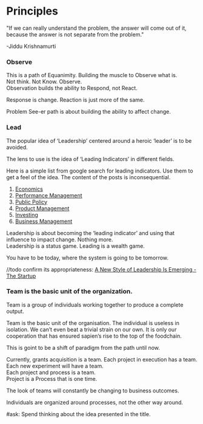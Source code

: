 # Principles

"If we can really understand the problem, the answer will come out of it, because the answer is not separate from the problem."

-Jiddu Krishnamurti  


### Observe

This is a path of Equanimity. Building the muscle to Observe what is.  
Not think. Not Know. Observe.  
Observation builds the ability to Respond, not React. 

Response is change. Reaction is just more of the same.  


Problem See-er path is about building the ability to affect change.   


### Lead 

The popular idea of ‘Leadership’ centered around a heroic ‘leader’ is to be avoided.  


The lens to use is the idea of ‘Leading Indicators’ in different fields. 

Here is a simple list from google search for leading indicators. Use them to get a feel of the idea. The content of the posts is inconsequential. 

1. [Economics](https://www.moneycrashers.com/leading-lagging-economic-indicators/)
2. [Performance Management](https://www.bernardmarr.com/default.asp?contentID=1405)
3. [Public Policy](https://www.osha.gov/leadingindicators/)
4. [Product Management](https://www.leadingagile.com/2018/02/leading-lagging-indicators/)
5. [Investing](https://www.investopedia.com/terms/l/leadingindicator.asp)
6. [Business Management](https://kpilibrary.com/topics/lagging-and-leading-indicators)

Leadership is about becoming the ‘leading indicator’ and using that influence to impact change. Nothing more.  
Leadership is a status game. Leading is a wealth game.

You have to be today, where the system is going to be tomorrow.  




//todo confirm its appropriateness: [A New Style of Leadership Is Emerging - The Startup](https://medium.com/swlh/a-new-style-of-leadership-is-emerging-29e4e2b021bf)  
  
  


  
  


### Team is the basic unit of the organization.

Team is a group of individuals working together to produce a complete output. 

  
Team is the basic unit of the organisation. The individual is useless in isolation. We can’t even beat a trivial strain on our own. It is only our cooperation that has ensured sapien’s rise to the top of the foodchain.   


This is goint to be a shift of paradigm from the path until now.   
  


Currently, grants acquisition is a team. Each project in execution has a team. Each new experiment will have a team.  
Each project and process is a team.  
Project is a Process that is one time.  
  
  
The look of teams will constantly be changing to business outcomes. 

Individuals are organized around processes, not the other way around. 

  
\#ask: Spend thinking about the idea presented in the title.  


